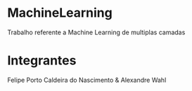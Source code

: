 # MachineLearning

Trabalho referente a Machine Learning de multiplas camadas

# Integrantes

Felipe Porto Caldeira do Nascimento & Alexandre Wahl
